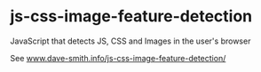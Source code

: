 js-css-image-feature-detection
==============================

JavaScript that detects JS, CSS and Images in the user's browser

See www.dave-smith.info/js-css-image-feature-detection/

